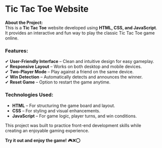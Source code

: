 # Tic Tac Toe Website  

**About the Project:**  
This is a **Tic Tac Toe** website developed using **HTML, CSS, and JavaScript**. It provides an interactive and fun way to play the classic Tic Tac Toe game online.  

### **Features:**  
✔ **User-Friendly Interface** – Clean and intuitive design for easy gameplay.  
✔ **Responsive Layout** – Works on both desktop and mobile devices.  
✔ **Two-Player Mode** – Play against a friend on the same device.  
✔ **Win Detection** – Automatically detects and announces the winner.  
✔ **Reset Game** – Option to restart the game anytime.  

### **Technologies Used:**  
- **HTML** – For structuring the game board and layout.  
- **CSS** – For styling and visual enhancements.  
- **JavaScript** – For game logic, player turns, and win conditions.  

This project was built to practice front-end development skills while creating an enjoyable gaming experience.  

**Try it out and enjoy the game!** 🎮❌⭕
